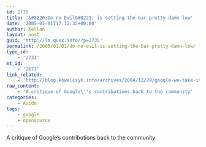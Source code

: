 ```yaml
---
id: 2735
title: '&#8220;Do no Evil&#8221; is setting the bar pretty damn low'
date: '2005-01-01T17:12:35+00:00'
author: Kellan
layout: post
guid: 'http://lm.quxx.info/?p=2735'
permalink: /2005/01/01/do-no-evil-is-setting-the-bar-pretty-damn-low/
typo_id:
    - '2733'
mt_id:
    - '2673'
link_related:
    - 'http://blog.kowalczyk.info/archives/2004/12/29/google-we-take-it-all-give-nothing-back/'
raw_content:
    - 'A critique of Google\''s contributions back to the community'
categories:
    - Aside
tags:
    - google
    - opensource
---
```


A critique of Google’s contributions back to the community